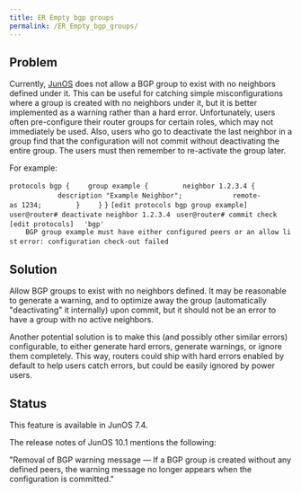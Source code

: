 ```yaml
---
title: ER Empty bgp groups
permalink: /ER_Empty_bgp_groups/
---
```


Problem
-------

Currently, [JunOS](/JunOS "wikilink") does not allow a BGP group to exist with no neighbors defined under it. This can be useful for catching simple misconfigurations where a group is created with no neighbors under it, but it is better implemented as a warning rather than a hard error. Unfortunately, users often pre-configure their router groups for certain roles, which may not immediately be used. Also, users who go to deactivate the last neighbor in a group find that the configuration will not commit without deactivating the entire group. The users must then remember to re-activate the group later.

For example:

`protocols bgp {`
`    group example {`
`        neighbor 1.2.3.4 {`
`            description "Example Neighbor";`
`            remote-as 1234;`
`        }`
`    }`
`}`
`[edit protocols bgp group example]`
`user@router# deactivate neighbor 1.2.3.4 `
`user@router# commit check `
`[edit protocols]`
`  'bgp'`
`    BGP group example must have either configured peers or an allow list`
`error: configuration check-out failed`

Solution
--------

Allow BGP groups to exist with no neighbors defined. It may be reasonable to generate a warning, and to optimize away the group (automatically "deactivating" it internally) upon commit, but it should not be an error to have a group with no active neighbors.

Another potential solution is to make this (and possibly other similar errors) configurable, to either generate hard errors, generate warnings, or ignore them completely. This way, routers could ship with hard errors enabled by default to help users catch errors, but could be easily ignored by power users.

Status
------

This feature is available in JunOS 7.4.

The release notes of JunOS 10.1 mentions the following:

"Removal of BGP warning message — If a BGP group is created without any defined peers, the warning message no longer appears when the configuration is committed."